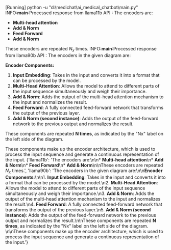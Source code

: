 [Running] python -u "d:\medichat\ai_medical_chatbot\main.py"
INFO:__main__:Processed response from llama11b API : The encoders are:

*   **Multi-head attention**
*   **Add & Norm**
*   **Feed Forward**
*   **Add & Norm**

These encoders are repeated $N_x$ times.
INFO:__main__:Processed response from llama90b API : The encoders in the given diagram are:

**Encoder Components:**

1. **Input Embedding**: Takes in the input and converts it into a format that can be processed by the model.    
2. **Multi-Head Attention**: Allows the model to attend to different parts of the input sequence simultaneously and weigh their importance.
3. **Add & Norm**: Adds the output of the multi-head attention mechanism to the input and normalizes the result.
4. **Feed Forward**: A fully connected feed-forward network that transforms the output of the previous layer.   
5. **Add & Norm (second instance)**: Adds the output of the feed-forward network to the previous output and normalizes the result.

These components are repeated **N times**, as indicated by the "Nx" label on the left side of the diagram.      

These components make up the encoder architecture, which is used to process the input sequence and generate a continuous representation of the input.
{'llama11b': 'The encoders are:\n\n*   **Multi-head attention**\n*   **Add & Norm**\n*   **Feed Forward**\n*   **Add & Norm**\n\nThese encoders are repeated $N_x$ times.', 'llama90b': 'The encoders in the given diagram are:\n\n**Encoder Components:**\n\n1. **Input Embedding**: Takes in the input and converts it into a format that can be processed by the model.\n2. **Multi-Head Attention**: Allows the model to attend to different parts of the input sequence simultaneously and weigh their importance.\n3. **Add & Norm**: Adds the output of the multi-head attention mechanism to the input and normalizes the result.\n4. **Feed Forward**: A fully connected feed-forward network that transforms the output of the previous layer.\n5. **Add & Norm (second instance)**: Adds the output of the feed-forward network to the previous output and normalizes the result.\n\nThese components are repeated **N times**, as indicated by the "Nx" label on the left side of the diagram. \n\nThese components make up the encoder architecture, which is used to process the input sequence and generate a continuous representation of the input.'}